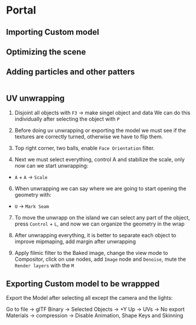 # Portal



## Importing Custom model

## Optimizing the scene

## Adding particles and other patters

``` javascript

```

## UV unwrapping

1. Disjoint all objects with `F3` -> make singel object and data
We can do this individually after selecting the object with `P`

2. Before doing uv unwrapping or exporting the model we must see if the textures are correctly turned, otherwise we have to flip them.

3. Top right corner, two balls, enable `Face Orientation` filter.

4. Next we must select everything, control A and stabilize the scale, only now can we start unwrapping:

* `A` + `A` -> `Scale`

6. When unwrapping we can say where we are going to start opening the geometry with:

* `U` -> `Mark Seam`

7. To move the unwrapp on the island we can select any part of the object, press `Control` + `L`, and now we can organize the geometry in the wrap

8. After unwrapping everything, it is better to separate each object to improve mipmaping, add margin after unwrapping

9. Apply filmic filter to the Baked image, change the view mode to Compositor, click on use nodes, add `Image` node and `Denoise`, mute the `Render layers` with the `M`

## Exporting Custom model to be wrappped

Export the Model after selecting all except the camera and the lights:

Go to file -> glTF Binary -> Selected Objects -> +Y Up -> UVs -> No export Materials -> compression -> Disable Animation, Shape Keys and Skinning

